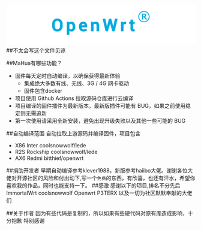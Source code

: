 ![logo](openwrt.png)
##不太会写这个文件见谅

##MaHua有哪些功能？

* 固件每天定时自动编译，以确保获得最新体验
    *  集成绝大多数有线、无线、3G / 4G 网卡驱动
    *  固件包含docker
* 项目使用 Github Actions 拉取源码仓库进行云编译
* 项目编译的固件插件为最新版本，最新版插件可能有 BUG，如果之前使用稳定则无需追新
* 第一次使用请采用全新安装，避免出现升级失败以及其他一些可能的 BUG

##自动编译范围
自动拉取上游源码并编译固件，项目包含

* X86 Inter     coolsnowwolf/lede
* R2S Rockship  coolsnowwolf/lede
* AX6 Redmi     bitthief/openwrt

##捐助开发者
早期自动编译参考klever1988，新版参考haiibo大佬。谢谢各位大佬对开源社区的风险和付出动下,写一个`免费`的东西，有欣喜，也还有汗水，希望你喜欢我的作品，同时也能支持一下。
##感激
感谢以下的项目,排名不分先后
ImmortalWrt coolsnowwolf Openwrt P3TERX 以及一切为社区默默奉献的大佬们

##关于作者
因为有些代码是复制的，所以如果有些硬代码对原有库造成影响，十分抱歉 特别感谢
